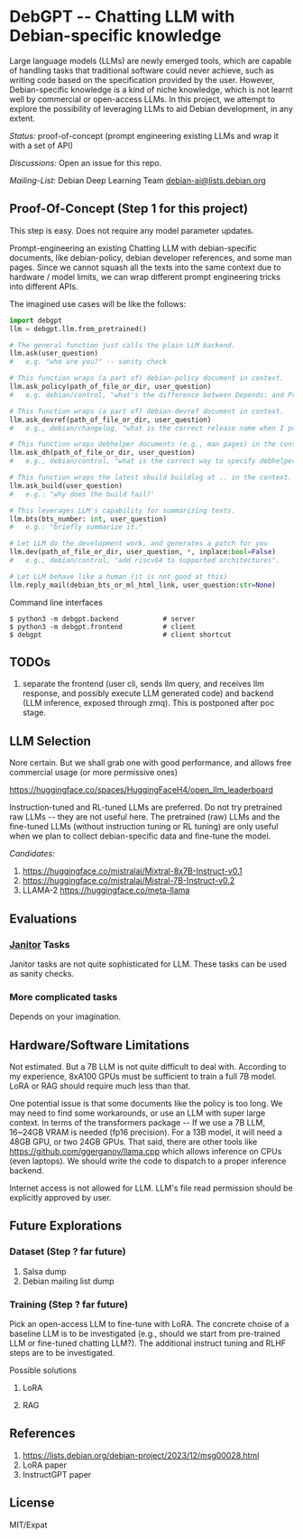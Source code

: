 # DebGPT -- Chatting LLM with Debian-specific knowledge

Large language models (LLMs) are newly emerged tools, which are capable of
handling tasks that traditional software could never achieve, such as writing
code based on the specification provided by the user. However, Debian-specific
knowledge is a kind of niche knowledge, which is not learnt well by commercial
or open-access LLMs. In this project, we attempt to explore the possibility
of leveraging LLMs to aid Debian development, in any extent.

*Status:* proof-of-concept (prompt engineering existing LLMs and wrap it with a set of API)

*Discussions:* Open an issue for this repo.

*Mailing-List:* Debian Deep Learning Team <debian-ai@lists.debian.org>

## Proof-Of-Concept (Step 1 for this project)

This step is easy. Does not require any model parameter updates.

Prompt-engineering an existing Chatting LLM with debian-specific documents, like debian-policy, debian developer references, and some man pages.
Since we cannot squash all the texts into the same context due to hardware / model limits, we can wrap different prompt engineering tricks into different APIs.

The imagined use cases will be like the follows:


```python
import debgpt
llm = debgpt.llm.from_pretrained()

# The general function just calls the plain LLM backend.
llm.ask(user_question)
#   e.g. "who are you?" -- sanity check

# This function wraps (a part of) debian-policy document in context.
llm.ask_policy(path_of_file_or_dir, user_question)
#   e.g. debian/control, "what's the difference between Depends: and Pre-Depends: ?"

# This function wraps (a part of) debian-devref document in context.
llm.ask_devref(path_of_file_or_dir, user_question)
#   e.g., debian/changelog, "what is the correct release name when I prepare the upload for Debian stable? bookworm? stable? bookworm-proposed-updates? or anything else?"

# This function wraps debhelper documents (e.g., man pages) in the context.
llm.ask_dh(path_of_file_or_dir, user_question)
#   e.g., debian/control, "what is the correct way to specify debhelper dependency with compat level 13?"

# This function wraps the latest sbuild buildlog at .. in the context.
llm.ask_build(user_question)
#   e.g.: "why does the build fail?'

# This leverages LLM's capability for summarizing texts.
llm.bts(bts_number: int, user_question)
#   e.g.: "briefly summarize it."

# Let LLM do the development work, and generates a patch for you
llm.dev(path_of_file_or_dir, user_question, *, inplace:bool=False)
#   e.g., debian/control, "add riscv64 to supported architectures".

# Let LLM behave like a human (it is not good at this)
llm.reply_mail(debian_bts_or_ml_html_link, user_question:str=None)
```

Command line interfaces

```shell
$ python3 -m debgpt.backend           # server
$ python3 -m debgpt.frontend          # client
$ debgpt                              # client shortcut
```

## TODOs

1. separate the frontend (user cli, sends llm query, and receives llm response, and possibly execute LLM generated code) and backend (LLM inference, exposed through zmq). This is postponed after poc stage.

## LLM Selection

Nore certain. But we shall grab one with good performance, and allows free commercial usage (or more permissive ones)

https://huggingface.co/spaces/HuggingFaceH4/open_llm_leaderboard

Instruction-tuned and RL-tuned LLMs are preferred. Do not try pretrained raw LLMs -- they are not useful here.
The pretrained (raw) LLMs and the fine-tuned LLMs (without instruction tuning or RL tuning) are only useful when we plan to collect debian-specific data and fine-tune the model.

*Candidates:*

1. https://huggingface.co/mistralai/Mixtral-8x7B-Instruct-v0.1
1. https://huggingface.co/mistralai/Mistral-7B-Instruct-v0.2
1. LLAMA-2 https://huggingface.co/meta-llama


## Evaluations

### [Janitor](https://wiki.debian.org/Janitor) Tasks

Janitor tasks are not quite sophisticated for LLM. These tasks can be used as sanity checks.

### More complicated tasks

Depends on your imagination.

## Hardware/Software Limitations

Not estimated. But a 7B LLM is not quite difficult to deal with. According to
my experience, 8xA100 GPUs must be sufficient to train a full 7B model.
LoRA or RAG should require much less than that.

One potential issue is that some documents like the policy is too long. We may
need to find some workarounds, or use an LLM with super large context.  In
terms of the transformers package -- If we use a 7B LLM, 16~24GB VRAM is needed
(fp16 precision). For a 13B model, it will need a 48GB GPU, or two 24GB GPUs.
That said, there are other tools like https://github.com/ggerganov/llama.cpp
which allows inference on CPUs (even laptops). We should write the code to
dispatch to a proper inference backend.

Internet access is not allowed for LLM.
LLM's file read permission should be explicitly approved by user.

## Future Explorations

### Dataset (Step ? far future)

1. Salsa dump
2. Debian mailing list dump

### Training (Step ? far future)

Pick an open-access LLM to fine-tune with LoRA. The concrete choise of a baseline LLM is to be investigated (e.g., should we start from pre-trained LLM or fine-tuned chatting LLM?).
The additional instruct tuning and RLHF steps are to be investigated.

Possible solutions

1. LoRA

2. RAG

## References

1. https://lists.debian.org/debian-project/2023/12/msg00028.html
2. LoRA paper
3. InstructGPT paper

## License

MIT/Expat
